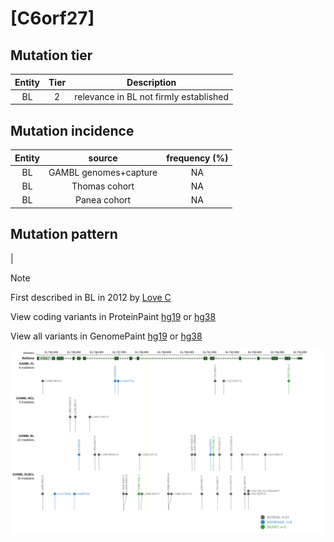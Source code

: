 # [C6orf27]

## Mutation tier

|Entity|Tier|Description                           |
|:------:|:----:|--------------------------------------|
|BL    |2   |relevance in BL not firmly established|
## Mutation incidence

|Entity|source               |frequency (%)|
|:------:|:---------------------:|:-------------:|
|BL    |GAMBL genomes+capture|NA           |
|BL    |Thomas cohort        |NA           |
|BL    |Panea cohort         |NA           |

## Mutation pattern

|


> [!NOTE]
> First described in BL in 2012 by [Love C](https://pubmed.ncbi.nlm.nih.gov/23143597)


View coding variants in ProteinPaint [hg19](https://www.bcgsc.ca/downloads/morinlab/GAMBL/test/genes/C6orf27_protein.html)  or [hg38](https://www.bcgsc.ca/downloads/morinlab/GAMBL/test/genes/C6orf27_protein_hg38.html)

View all variants in GenomePaint [hg19](https://www.bcgsc.ca/downloads/morinlab/GAMBL/test/genes/C6orf27.html)  or [hg38](https://www.bcgsc.ca/downloads/morinlab/GAMBL/test/genes/C6orf27_hg38.html)

![image](images/proteinpaint/C6orf27.svg)
